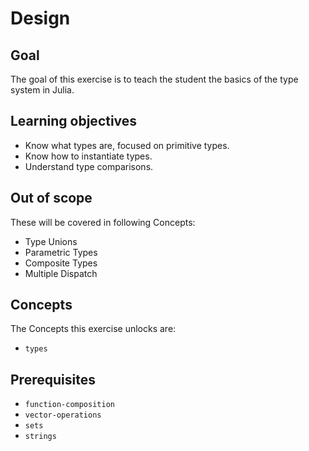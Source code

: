 # Design

## Goal

The goal of this exercise is to teach the student the basics of the type system in Julia.

## Learning objectives

- Know what types are, focused on primitive types.
- Know how to instantiate types.
- Understand type comparisons.

## Out of scope

These will be covered in following Concepts:

- Type Unions
- Parametric Types
- Composite Types
- Multiple Dispatch

## Concepts

The Concepts this exercise unlocks are:

- `types`

## Prerequisites

- `function-composition`
- `vector-operations`
- `sets`
- `strings`
